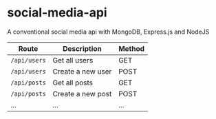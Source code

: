 # social-media-api
A conventional social media api with MongoDB, Express.js and NodeJS

| Route          | Description            | Method |
| -------------- | ---------------------- | ------ |
| `/api/users`   | Get all users          | GET    |
| `/api/users`   | Create a new user      | POST   |
| `/api/posts`   | Get all posts          | GET    |
| `/api/posts`   | Create a new post      | POST   |
| ...            | ...                    | ...    |
